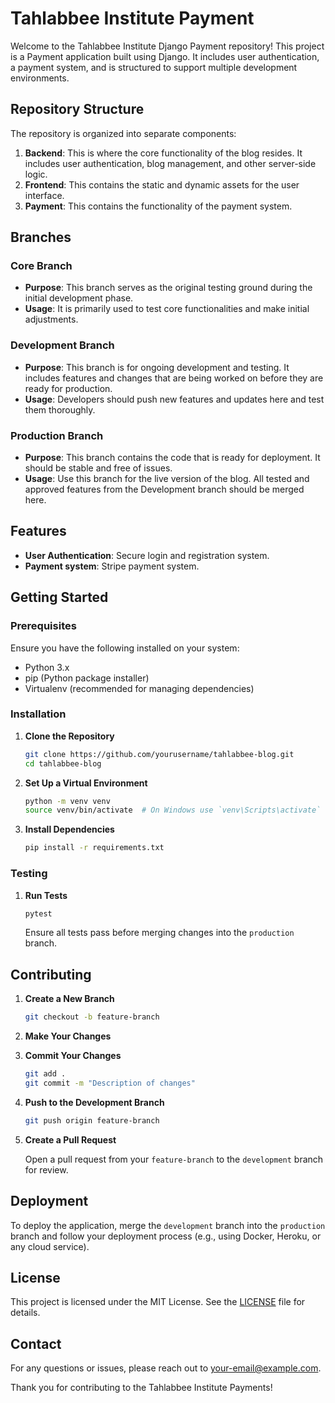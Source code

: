 # Tahlabbee Institute Payment

Welcome to the Tahlabbee Institute Django Payment repository! This project is a Payment  application built using Django. It includes user authentication, a payment system, and is structured to support multiple development environments. 

## Repository Structure

The repository is organized into separate components:

1. **Backend**: This is where the core functionality of the blog resides. It includes user authentication, blog management, and other server-side logic.
2. **Frontend**: This contains the static and dynamic assets for the user interface.
3. **Payment**: This contains the functionality of the payment system.

## Branches

### Core Branch

- **Purpose**: This branch serves as the original testing ground during the initial development phase.
- **Usage**: It is primarily used to test core functionalities and make initial adjustments.

### Development Branch

- **Purpose**: This branch is for ongoing development and testing. It includes features and changes that are being worked on before they are ready for production.
- **Usage**: Developers should push new features and updates here and test them thoroughly.

### Production Branch

- **Purpose**: This branch contains the code that is ready for deployment. It should be stable and free of issues.
- **Usage**: Use this branch for the live version of the blog. All tested and approved features from the Development branch should be merged here.

## Features

- **User Authentication**: Secure login and registration system.
- **Payment system**: Stripe payment system.

## Getting Started

### Prerequisites

Ensure you have the following installed on your system:

- Python 3.x
- pip (Python package installer)
- Virtualenv (recommended for managing dependencies)

### Installation

1. **Clone the Repository**

   ```bash
   git clone https://github.com/yourusername/tahlabbee-blog.git
   cd tahlabbee-blog
   ```

2. **Set Up a Virtual Environment**

   ```bash
   python -m venv venv
   source venv/bin/activate  # On Windows use `venv\Scripts\activate`
   ```

3. **Install Dependencies**

   ```bash
   pip install -r requirements.txt
   ```


### Testing

1. **Run Tests**

   ```bash
   pytest
   ```

   Ensure all tests pass before merging changes into the `production` branch.

## Contributing

1. **Create a New Branch**

   ```bash
   git checkout -b feature-branch
   ```

2. **Make Your Changes**

3. **Commit Your Changes**

   ```bash
   git add .
   git commit -m "Description of changes"
   ```

4. **Push to the Development Branch**

   ```bash
   git push origin feature-branch
   ```

5. **Create a Pull Request**

   Open a pull request from your `feature-branch` to the `development` branch for review.

## Deployment

To deploy the application, merge the `development` branch into the `production` branch and follow your deployment process (e.g., using Docker, Heroku, or any cloud service).

## License

This project is licensed under the MIT License. See the [LICENSE](LICENSE) file for details.

## Contact

For any questions or issues, please reach out to [your-email@example.com](mailto:your-email@example.com).

Thank you for contributing to the Tahlabbee Institute Payments!